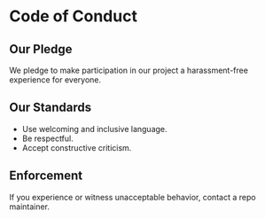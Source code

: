 # Code of Conduct

## Our Pledge

We pledge to make participation in our project a harassment-free experience for everyone.

## Our Standards

- Use welcoming and inclusive language.
- Be respectful.
- Accept constructive criticism.

## Enforcement

If you experience or witness unacceptable behavior, contact a repo maintainer.
